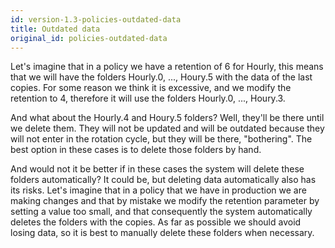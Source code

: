 ```yaml
---
id: version-1.3-policies-outdated-data
title: Outdated data
original_id: policies-outdated-data
---
```


Let's imagine that in a policy we have a retention of 6 for Hourly, this means that we will have the folders Hourly.0, ..., Houry.5 with the data of the last copies. For some reason we think it is excessive, and we modify the retention to 4, therefore it will use the folders Hourly.0, ..., Houry.3.

And what about the Hourly.4 and Houry.5 folders? Well, they'll be there until we delete them. They will not be updated and will be outdated because they will not enter in the rotation cycle, but they will be there, "bothering". The best option in these cases is to delete those folders by hand.

And would not it be better if in these cases the system will delete these folders automatically? It could be, but deleting data automatically also has its risks. Let's imagine that in a policy that we have in production we are making changes and that by mistake we modify the retention parameter by setting a value too small, and that consequently the system automatically deletes the folders with the copies. As far as possible we should avoid losing data, so it is best to manually delete these folders when necessary.



